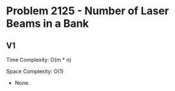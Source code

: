 # Problem 2125 - Number of Laser Beams in a Bank

## V1

Time Complexity: O(m * n)

Space Complexity: O(1)

- None.
